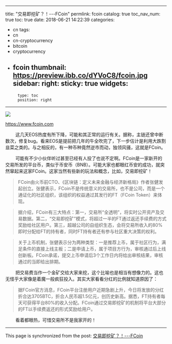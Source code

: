
---
title: "交易即挖矿？！---FCoin"
permlink: fcoin
catalog: true
toc_nav_num: true
toc: true
date: 2018-06-21 14:22:39
categories:
- cn
tags:
- cn
- cn-cryptocurrency
- bitcoin
- cryptocurrency
- fcoin
thumbnail: https://preview.ibb.co/dYVoC8/fcoin.jpg
sidebar:
    right:
        sticky: true
widgets:
    -
        type: toc
        position: right
---


![](https://preview.ibb.co/dYVoC8/fcoin.jpg)

https://www.fcoin.com

&nbsp;&nbsp;&nbsp;&nbsp;&nbsp;&nbsp;&nbsp;&nbsp;这几天EOS热度有所下降，可能和其正常的运行有关。据称，主链还曾中断数次，修复bug。看来EOS是提前把几年的牛全吹完了，下一步估计是利用大跌割韭菜之类的。与之相反的，有一种币种竟然逆市而动，独领风骚，这就是FCoin。

&nbsp;&nbsp;&nbsp;&nbsp;&nbsp;&nbsp;&nbsp;&nbsp;可能有不少小伙伴听过甚至已经有人投了也说不定啊。FCoin是一家新开的交易所发的平台币，类似于币安币（BNB）。可能大家也都眼红币安的成功，就突然窜起来这家FCoin。这家当然有些新的玩法和概念，比如，交易即挖矿！

>FCoin由火币前CTO、《区块链：定义未来金融与经济新格局》作者张健发起创立。张健表示，FCoin不是传统意义的交易所，也不是公司，而是一个通证化的社区组织，该组织的权益通过其发行的FT（FCoin Token）来体现。

>据介绍，FCoin有三大特点：第一，交易所“全透明”，将实时公开资产及交易数据。第二，“交易即挖矿”模式，将超过一半的FT通过返还手续费的方式奖励给社区用户。第三，超越公司的自组织生态，会将交易所收入的80%即时分配给FT的持有者，同时FT持有者还有参与社区重大决策的权利。

>关于上币机制，张健表示分为两种类型：一是推荐上币，属于社区行为，满足条件的直接上线主板；二是申请上币，属于项目方行为，审核通过后上线创新板。FCoin承诺，提交上币申请后3个工作日内将给出审核结果，审核通过的当即给出排期。

&nbsp;&nbsp;&nbsp;&nbsp;&nbsp;&nbsp;&nbsp;&nbsp;把交易费当作一个金矿交给大家来挖，这个比喻也是相当有想像力的。这也无怪乎大家像是着魔一般疯狂投入。其实大家看看分红的比例就知道原因了：

>据FCoin官方消息，FCoin平台注册用户近期急剧上升，今日将发放的分红折合达3705BTC，折合人民币超1.5亿元，创历史新高。据悉，FT持有者每天可获得平台80%的收入分配。FCoin通过交易即挖矿的机制将平台大部分的FT以手续费返还的形式奖励给用户。

&nbsp;&nbsp;&nbsp;&nbsp;&nbsp;&nbsp;&nbsp;&nbsp;看着都眼热，可惜交易所不是我家开的！

- - -

This page is synchronized from the post: [交易即挖矿？！---FCoin](https://steemit.com/@lemooljiang/fcoin)
